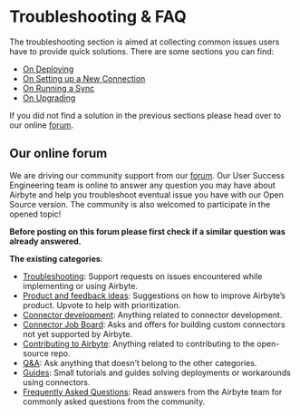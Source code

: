# Troubleshooting & FAQ

The troubleshooting section is aimed at collecting common issues users have to provide quick solutions. There are some sections you can find:

* [On Deploying](on-deploying.md)
* [On Setting up a New Connection](new-connection.md)
* [On Running a Sync](running-sync.md)
* [On Upgrading](on-upgrading.md)

If you did not find a solution in the previous sections please head over to our online [forum](https://discuss.airbyte.io/).

## Our online forum 
We are driving our community support from our [forum](https://discuss.airbyte.io/).
Our User Success Engineering team is online to answer any question you may have about Airbyte and help you troubleshoot eventual issue you have with our Open Source version.
The community is also welcomed to participate in the opened topic!

**Before posting on this forum please first check if a similar question was already answered.**

**The existing categories**:
* [Troubleshooting](https://discuss.airbyte.io/c/issues/11): Support requests on issues encountered while implementing or using Airbyte.
* [Product and feedback ideas](https://discuss.airbyte.io/c/product-feedback-and-ideas/20): Suggestions on how to improve Airbyte’s product. Upvote to help with prioritization.
* [Connector development](https://discuss.airbyte.io/c/connector-development/16): Anything related to connector development.
* [Connector Job Board](https://discuss.airbyte.io/c/connector-job-board/10/none): Asks and offers for building custom connectors not yet supported by Airbyte.
* [Contributing to Airbyte](https://discuss.airbyte.io/c/contributing-to-airbyte/21): Anything related to contributing to the open-source repo.
* [Q&A](https://discuss.airbyte.io/c/faq/15): Ask anything that doesn’t belong to the other categories.
* [Guides](https://discuss.airbyte.io/c/guides/17): Small tutorials and guides solving deployments or workarounds using connectors.
* [Frequently Asked Questions](https://discuss.airbyte.io/c/read-answers-by-the-airbyte-team-to-commonly-asked-questions-from-our-community/22): Read answers from the Airbyte team for commonly asked questions from the community.
